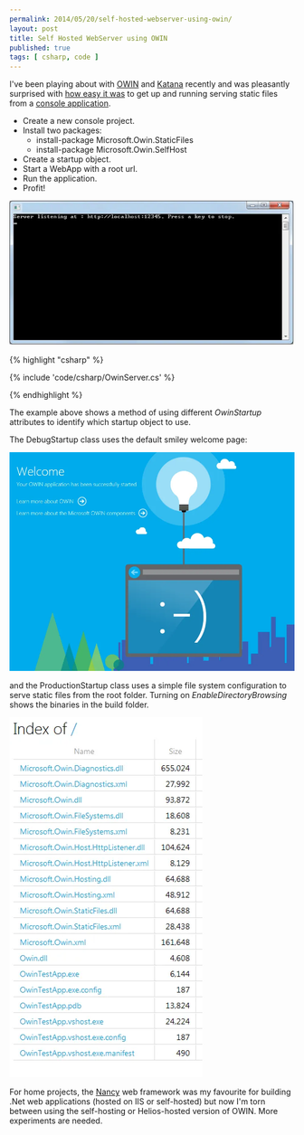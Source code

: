 ```yaml
---
permalink: 2014/05/20/self-hosted-webserver-using-owin/
layout: post
title: Self Hosted WebServer using OWIN
published: true
tags: [ csharp, code ]
---
```


I've been playing about with [OWIN](http://owin.org/) and [Katana](http://msdn.microsoft.com/en-us/magazine/dn451439.aspx) 
recently and was pleasantly surprised with [how easy it was](http://www.asp.net/aspnet/overview/owin-and-katana/an-overview-of-project-katana) 
to get up and running serving static files from a [console application](http://www.asp.net/aspnet/overview/owin-and-katana/getting-started-with-owin-and-katana).

* Create a new console project.
* Install two packages:
	* install-package Microsoft.Owin.StaticFiles
	* install-package Microsoft.Owin.SelfHost
* Create a startup object.
* Start a WebApp with a root url.
* Run the application.
* Profit!

![console](/img/posts/self-hosted-webserver-using-owin/console.webp)

{% highlight "csharp" %}

{% include 'code/csharp/OwinServer.cs' %}

{% endhighlight %}

The example above shows a method of using different *OwinStartup* attributes 
to identify which startup object to use. 

The DebugStartup class uses the default smiley welcome page:

![welcome](/img/posts/self-hosted-webserver-using-owin/index-welcome.webp)

and the ProductionStartup class uses a simple file system configuration to 
serve static files from the root folder. Turning on *EnableDirectoryBrowsing* 
shows the binaries in the build folder.

![listing](/img/posts/self-hosted-webserver-using-owin/index-browse-folder.webp)

For home projects, the [Nancy](http://nancyfx.org/) web framework was my 
favourite for building .Net web applications (hosted on IIS or self-hosted) 
but now I'm torn between using the self-hosting or Helios-hosted version of 
OWIN. More experiments are needed.
